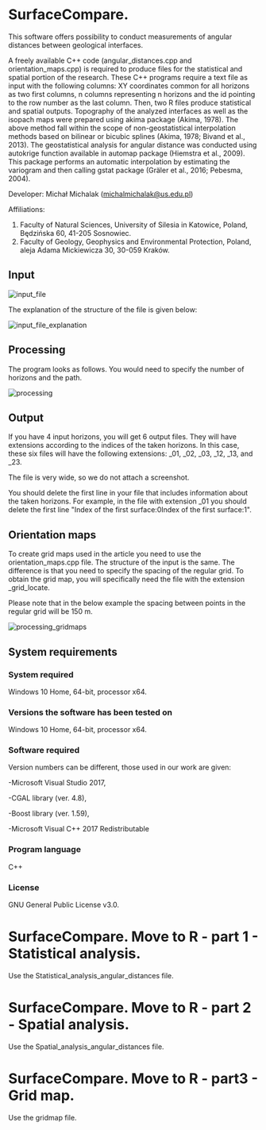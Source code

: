 # SurfaceCompare. 
This software offers possibility to conduct measurements of angular distances between geological interfaces.

A freely available C++ code (angular_distances.cpp and orientation_maps.cpp) is required to produce files for the statistical and spatial portion of the research. These C++ programs require a text file as input with the following columns: XY coordinates common for all horizons as two first columns, n columns representing n horizons and the id pointing to the row number as the last column. Then, two R files produce statistical and spatial outputs. Topography of the analyzed interfaces as well as the isopach maps were prepared using akima package (Akima, 1978). The above method fall within the scope of non-geostatistical interpolation methods based on bilinear or bicubic splines (Akima, 1978; Bivand et al., 2013). The geostatistical analysis for angular distance was conducted using autokrige function available in automap package (Hiemstra et al., 2009). This package performs an automatic interpolation by estimating the variogram and then calling gstat package (Gräler et al., 2016; Pebesma, 2004). 

Developer: Michał Michalak (michalmichalak@us.edu.pl)

Affiliations: 
1) Faculty of Natural Sciences, University of Silesia in Katowice, Poland, Będzińska 60, 41-205 Sosnowiec.
2) Faculty of Geology, Geophysics and Environmental Protection, Poland, aleja Adama Mickiewicza 30, 30-059 Kraków.

## Input

![input_file](https://user-images.githubusercontent.com/28152295/161118052-c1a3eaf4-55e8-4f92-858a-fb34fb64dff1.png)

The explanation of the structure of the file is given below:

![input_file_explanation](https://user-images.githubusercontent.com/28152295/161118209-17dc606a-e266-4c82-b4e1-cbeca6f4973c.png)

## Processing

The program looks as follows. You would need to specify the number of horizons and the path.

![processing](https://user-images.githubusercontent.com/28152295/161123010-b3f50a13-f1bb-4d2b-9c96-4c537a456ea6.png)


## Output

If you have 4 input horizons, you will get 6 output files. They will have extensions according to the indices of the taken horizons. In this case, these six files will have the following extensions: _01, _02, _03, _12, _13, and _23.

The file is very wide, so we do not attach a screenshot.

You should delete the first line in your file that includes information about the taken horizons. For example, in the file with extension _01 you should delete the first line "Index of the first surface:0Index of the first surface:1".

## Orientation maps

To create grid maps used in the article you need to use the orientation_maps.cpp file. The structure of the input is the same. The difference is that you need to specify the spacing of the regular grid. To obtain the grid map, you will specifically need the file with the extension _grid_locate.

Please note that in the below example the spacing between points in the regular grid will be 150 m.

![processing_gridmaps](https://user-images.githubusercontent.com/28152295/161153466-fa068793-141a-46d4-939c-a58914b2d853.png)

## System requirements

### System required

Windows 10 Home, 64-bit, processor x64.

### Versions the software has been tested on

Windows 10 Home, 64-bit, processor x64.

### Software required 

Version numbers can be different, those used in our work are given: 

  -Microsoft Visual Studio 2017, 
  
  -CGAL library (ver. 4.8),
  
  -Boost library (ver. 1.59), 
  
  -Microsoft Visual C++ 2017 Redistributable
  
### Program language

C++

### License

GNU General Public License v3.0.

# SurfaceCompare. Move to R - part 1 - Statistical analysis.

Use the Statistical_analysis_angular_distances file.

# SurfaceCompare. Move to R - part 2 - Spatial analysis.

Use the Spatial_analysis_angular_distances file.

# SurfaceCompare. Move to R - part3 - Grid map.

Use the gridmap file.
